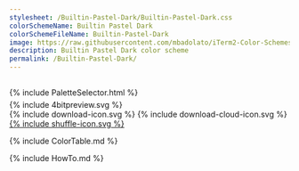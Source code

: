 ```yaml
---
stylesheet: /Builtin-Pastel-Dark/Builtin-Pastel-Dark.css
colorSchemeName: Builtin Pastel Dark
colorSchemeFileName: Builtin-Pastel-Dark
image: https://raw.githubusercontent.com/mbadolato/iTerm2-Color-Schemes/master/screenshots/builtin_pastel_dark.png
description: Builtin Pastel Dark color scheme
permalink: /Builtin-Pastel-Dark/
---
```


<h2 style='text-align:center'>
    <a id='colorSchemeNameLink' href='#'>
        <span class='ColorSchemeFileName'></span>
    </a>
</h2>

<div class='centeredText' style='margin-bottom:1%'>
{% include PaletteSelector.html %}
</div>

<div class='centeredText'>
{% include 4bitpreview.svg %}
</div>

<div class='centeredText'>
    <a id='downloadSchemeLink' class='padded'>
{% include download-icon.svg %}
    </a>
    <a id='cdnSchemeLink' class='padded'>
{% include download-cloud-icon.svg %}
    </a>
    <a id='feelingLucky' href="javascript:feelingLucky(document.getElementById('themeSelector'))" class='padded'>
{% include shuffle-icon.svg %}
    </a>    
</div>

{% include ColorTable.md %}

{% include HowTo.md %}

